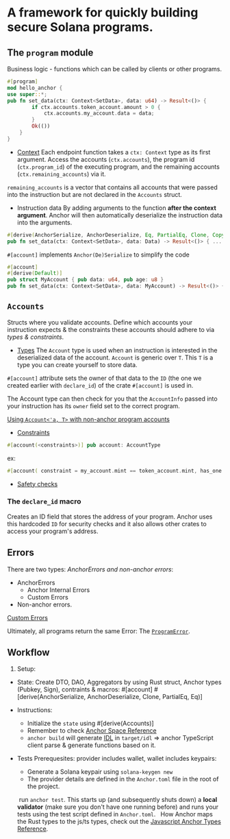 A framework for quickly building secure Solana programs.
=

## The `program` module
Business logic - functions which can be called by clients or other programs. 
```rust
#[program] 
mod hello_anchor { 
use super::*; 
pub fn set_data(ctx: Context<SetData>, data: u64) -> Result<()> {
		if ctx.accounts.token_account.amount > 0 { 
			ctx.accounts.my_account.data = data;
		} 
		Ok(()) 
	} 
}
```
- [Context](https://docs.rs/anchor-lang/latest/anchor_lang/context/index.html)
Each endpoint function takes a `ctx: Context` type as its first argument.
Access the accounts (`ctx.accounts`), the program id (`ctx.program_id`) of the executing program, and the remaining accounts (`ctx.remaining_accounts`) via it.

`remaining_accounts` is a vector that contains all accounts that were passed into the instruction but are not declared in the `Accounts` struct.
- Instruction data
By adding arguments to the function **after the context argument**. Anchor will then automatically deserialize the instruction data into the arguments.
```rust
#[derive(AnchorSerialize, AnchorDeserialize, Eq, PartialEq, Clone, Copy, Debug)] pub struct Data { pub data: u64, pub age: u8 }
pub fn set_data(ctx: Context<SetData>, data: Data) -> Result<()> { ... }
```
`#[account]` implements `Anchor(De)Serialize` to simplify the code
```rust
#[account]
#[derive(Default)]
pub struct MyAccount { pub data: u64, pub age: u8 }
pub fn set_data(ctx: Context<SetData>, data: MyAccount) -> Result<()> { ... }
```
## `Accounts`
Structs where you validate accounts. Define which accounts your instruction expects & the constraints these accounts should adhere to via *types & constraints*.

- [Types](https://docs.rs/anchor-lang/latest/anchor_lang/accounts/index.html)
The `Account` type is used when an instruction is interested in the deserialized data of the account. `Account` is generic over `T`. This `T` is a type you can create yourself to store data.

`#[account]` attribute sets the owner of that data to the `ID` (the one we created earlier with `declare_id`) of the crate `#[account]` is used in.

The Account type can then check for you that the `AccountInfo` passed into your instruction has its `owner` field set to the correct program.

[Using `Account<'a, T>` with non-anchor program accounts](https://book.anchor-lang.com/anchor_in_depth/the_accounts_struct.html#using-accounta-t-with-non-anchor-program-accounts)
- [Constraints](https://docs.rs/anchor-lang/latest/anchor_lang/derive.Accounts.html)
```rust
#[account(<constraints>)] pub account: AccountType
```
ex:
```rust
#[account( constraint = my_account.mint == token_account.mint, has_one = owner )] pub token_account: Account<'info, TokenAccount>
```
- [Safety checks](https://book.anchor-lang.com/anchor_in_depth/the_accounts_struct.html#safety-checks)

### The `declare_id` macro
Creates an ID field that stores the address of your program. Anchor uses this hardcoded `ID` for security checks and it also allows other crates to access your program's address.

## Errors
There are two types: *AnchorErrors and non-anchor errors*:
-   AnchorErrors
    -   Anchor Internal Errors
    -   Custom Errors
-   Non-anchor errors.

[Custom Errors](https://book.anchor-lang.com/anchor_in_depth/errors.html#custom-errors)

Ultimately, all programs return the same Error: The [`ProgramError`](https://docs.rs/solana-program/latest/solana_program/program_error/enum.ProgramError.html).

## Workflow
1. Setup:
- State: Create DTO, DAO, Aggregators by using Rust struct, Anchor types (Pubkey, Sign), contraints & macros:
#[account]
#[derive(AnchorSerialize, AnchorDeserialize, Clone, PartialEq, Eq)]

- Instructions:
	- Initialize the `state` using #[derive(Accounts)] 
	- Remember to check [Anchor Space Reference](https://book.anchor-lang.com/anchor_references/space.html)
	- `anchor build` will generate [IDL](https://en.wikipedia.org/wiki/Interface_description_language) in `target/idl` => anchor TypeScript client parse & generate functions based on it.
  
- Tests
  Prerequesites: provider includes wallet, wallet includes keypairs:
  - Generate a Solana keypair using `solana-keygen new`
  - The provider details are defined in the `Anchor.toml` file in the root of the project.
  
   run `anchor test`. This starts up (and subsequently shuts down) a **local validator** (make sure you don't have one running before) and runs your tests using the test script defined in `Anchor.toml`.
   
  How Anchor maps the Rust types to the js/ts types, check out the [Javascript Anchor Types Reference](https://book.anchor-lang.com/anchor_references/javascript_anchor_types_reference.html).
